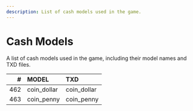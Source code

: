 ```yaml
---
description: List of cash models used in the game.
---
```


# Cash Models

A list of cash models used in the game, including their model names and TXD files.

|   # | MODEL       | TXD         |
| --: | :---------- | :---------- |
| 462 | coin_dollar | coin_dollar |
| 463 | coin_penny  | coin_penny  |
